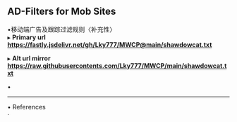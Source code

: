 ##  AD-Filters for Mob Sites  

•移动端广告及跟踪过滤规则〈补充性〉  
▸ **Primary url**  
**https://fastly.jsdelivr.net/gh/Lky777/MWCP@main/shawdowcat.txt**  

▸ **Alt url mirror**  
**https://raw.githubusercontents.com/Lky777/MWCP/main/shawdowcat.txt**   

•   
___
• References  
· 
